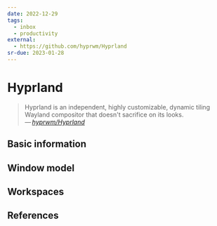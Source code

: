 ```yaml
---
date: 2022-12-29
tags:
  - inbox
  - productivity
external:
  - https://github.com/hyprwm/Hyprland
sr-due: 2023-01-28
---
```

# Hyprland

> Hyprland is an independent, highly customizable, dynamic tiling Wayland
> compositor that doesn't sacrifice on its looks.\
> — <cite>[hyprwm/Hyprland](https://github.com/hyprwm/Hyprland)</cite>

## Basic information

## Window model

## Workspaces

## References
